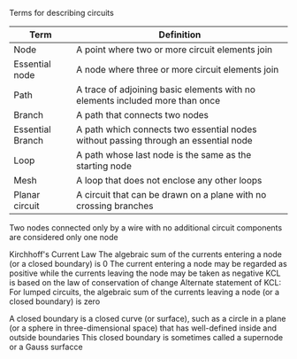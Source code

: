 Terms for describing circuits

| Term             | Definition                                                                          |
| ---------------- | ----------------------------------------------------------------------------------- |
| Node             | A point where two or more circuit elements join                                     |
| Essential node   | A node where three or more circuit elements join                                    |
| Path             | A trace of adjoining basic elements with no elements included more than once        |
| Branch           | A path that connects two nodes                                                      |
| Essential Branch | A path which connects two essential nodes without passing through an essential node |
| Loop             | A path whose last node is the same as the starting node                             |
| Mesh             | A loop that does not enclose any other loops                                        |
| Planar circuit   | A circuit that can be drawn on a plane with no crossing branches                    |

Two nodes connected only by a wire with no additional circuit components are considered only one node

Kirchhoff's Current Law
	The algebraic sum of the currents entering a node (or a closed boundary) is 0
	The current entering a node may be regarded as positive while the currents leaving the node may be taken as negative
	KCL is based on the law of conservation of change
	Alternate statement of KCL:
		For lumped circuits, the algebraic sum of the currents leaving a node (or a closed boundary) is zero

A closed boundary is a closed curve (or surface), such as a circle in a plane (or a sphere in three-dimensional space) that has well-defined inside and outside boundaries
	This closed boundary is sometimes called a supernode or a Gauss surfacce


